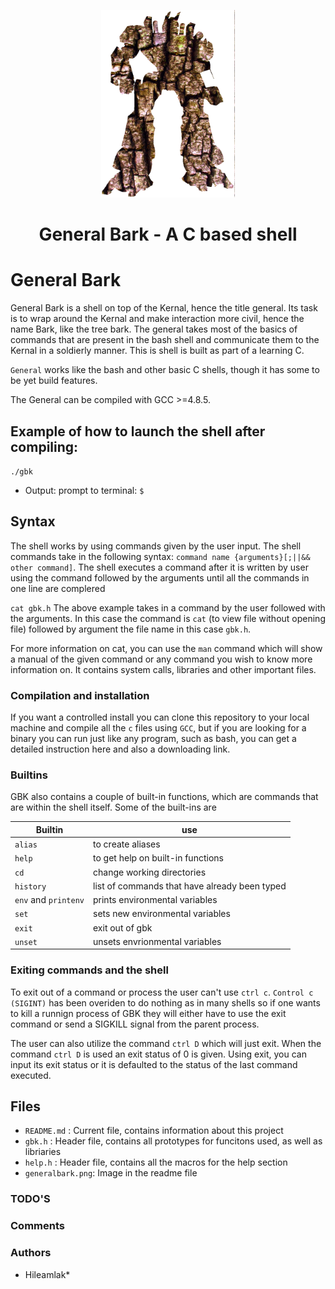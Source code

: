 <p align="center">

  <img src="generalbark.png" height="300\"/>

<br>


<h1><p align="center">General Bark - A C based shell</h1></p></font>

# General Bark
General Bark is a shell on top of the Kernal, hence the title general. Its task is to wrap around the Kernal and make interaction more civil, hence the name Bark, like the tree bark. The general takes most of the basics of commands that are present in the bash shell and communicate them to the Kernal in a soldierly manner. This is shell is built as part of a learning C.

`General` works like the bash and other basic C shells, though it has some to be yet build features.

The General can be compiled with GCC >=4.8.5.

## Example of how to launch the shell after compiling:
`./gbk`

* Output: prompt to terminal: `$ `

## Syntax
The shell works by using commands given by the user input. The shell commands take in the following syntax: `command name {arguments}[;||&& other command]`. The shell executes a command after it is written by user using the command followed by the arguments until all the commands in one line are complered

`cat gbk.h`
The above example takes in a command by the user followed with the arguments. In this case the command is `cat` (to view file without opening file) followed by argument the file name in this case `gbk.h`.

For more information on cat, you can use the `man` command which will show a manual of the given command or any command you wish to know more information on. It contains system calls, libraries and other important files.


### Compilation and installation
If you want a controlled install you can clone this repository to your local machine and compile all the `c` files using `GCC`, but if you are looking for a binary you can run just like any program, such as bash, you can get a detailed instruction here and also a downloading link.


### Builtins
GBK also contains a couple of built-in functions, which are commands that are within the shell itself. Some of the built-ins are 

|Builtin   | use|
|----------|--------------------------------------------|
|`alias` | to create aliases|
|`help` | to get help on built-in functions |
|`cd` | change working directories|
|`history` | list of commands that have already been typed|
|`env` and `printenv` | prints environmental variables|
|`set` | sets new environmental variables|
|`exit` | exit out of gbk|
|`unset` | unsets envrionmental variables|


### Exiting commands and the shell
To exit out of a command or process the user can't use `ctrl c`. `Control c (SIGINT)` has been overiden to do nothing as in many shells so if one wants to kill a runnign process of GBK they will either have to use the exit command or send a SIGKILL signal from the parent process. 

The user can also utilize the command `ctrl D` which will just exit. When the command `ctrl D` is used an exit status of 0 is given. Using exit, you can input its exit status or it is defaulted to the status of the last command executed.

## Files
* `README.md` : Current file, contains information about this project
* `gbk.h` : Header file, contains all prototypes for funcitons used, as well as libriaries
* `help.h` : Header file, contains all the macros for the help section
* `generalbark.png`: Image in the readme file

### TODO'S

### Comments

### Authors
* Hileamlak*
